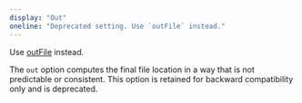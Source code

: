 ```yaml
---
display: "Out"
oneline: "Deprecated setting. Use `outFile` instead."
---
```


Use [outFile](#outFile) instead.

The `out` option computes the final file location in a way that is not predictable or consistent.
This option is retained for backward compatibility only and is deprecated.
